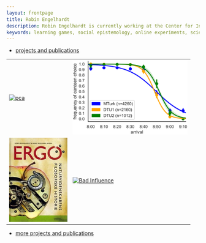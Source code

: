 ```yaml
---
layout: frontpage
title: Robin Engelhardt
description: Robin Engelhardt is currently working at the Center for Information and Bubble Studies at the University of Copenhagen - Denmark.
keywords: learning games, social epistemology, online experiments, science writing
---
```


<!-- Global site tag (gtag.js) - Google Analytics -->
<script async src="https://www.googletagmanager.com/gtag/js?id=G-B44TKHXGB7"></script>
<script>
  window.dataLayer = window.dataLayer || [];
  function gtag(){dataLayer.push(arguments);}
  gtag('js', new Date());

  gtag('config', 'G-B44TKHXGB7');
</script>



<div class="navbar">
  <div class="navbar-inner">
      <ul class="nav">
          <li><a href="">projects and publications</a></li>
      </ul>
  </div>
</div>

<table class="wide">
<tr>
  <td class="left">
    <a href="https://robinengelhardt.me/etsyvni/notebook/pca/folketinget/politik/2020/11/29/pca.html">
        <img src="..\etsyvni\images\ft151.png" width="300" alt="pca" title="Top og bund i dansk politik"/>
    </a>
  </td>
  <td class="right">
    <a href="https://arxiv.org/abs/2008.08849">
        <img src="assets/publpics/canteen_dilemma.png" width="300" alt="Canteen Dilemma" title="Canteen Dilemma"/>
    </a>
  </td>
</tr>
<tr>
  <td class="left">
    <a href="https://gavstrik.github.io/ergo">
        <img src="assets/publpics/ERGO.jpg" alt="Engelhardt and Jensen (2007)" title="Engelhardt and Jensen (2007)"/>
    </a>
  </td>
  <td class="left">
    <a href="https://spil.digitaluddannelse.org/">
        <img src="../assets/publpics/bad-influence-network.gif" width="300" alt="Bad Influence" title="Bad Influence"/>
    </a>
  </td>
</tr>
</table>

<div class="navbar">
  <div class="navbar-inner">
      <ul class="nav">
          <li><a href="morefigs.html">more projects and publications</a></li>
      </ul>
  </div>
</div>

<!--
<hr>
<footer>
  <p><small>
    Site design and code was cloned and adapted from
    <a href="https://kbroman.org">Karl Bromans</a>
    <a href="https://kbroman.github.io/simple_site">simple github site</a>.
  </small></p>
</footer>
-->
